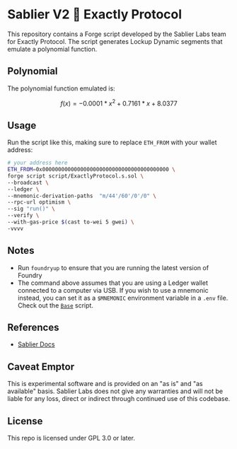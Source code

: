 # Sablier V2 🤝 Exactly Protocol

This repository contains a Forge script developed by the Sablier Labs team for Exactly Protocol. The script generates
Lockup Dynamic segments that emulate a polynomial function.

## Polynomial

The polynomial function emulated is:

```math
f(x) = -0.0001*x^2 + 0.7161*x + 8.0377
```

## Usage

Run the script like this, making sure to replace `ETH_FROM` with your wallet address:

```sh
# your address here
ETH_FROM=0x0000000000000000000000000000000000000000 \
forge script script/ExactlyProtocol.s.sol \
--broadcast \
--ledger \
--mnemonic-derivation-paths  "m/44'/60'/0'/0" \
--rpc-url optimism \
--sig "run()" \
--verify \
--with-gas-price $(cast to-wei 5 gwei) \
-vvvv
```

## Notes

- Run `foundryup` to ensure that you are running the latest version of Foundry
- The command above assumes that you are using a Ledger wallet connected to a computer via USB. If you wish to use a
  mnemonic instead, you can set it as a `$MNEMONIC` environment variable in a `.env` file. Check out the
  [`Base`](https://github.com/sablier-labs/v2-core/blob/d1157b49ed4bceeff0c4e437c9f723e88c134d3a/test/Base.t.sol)
  script.

## References

- [Sablier Docs](https://docs.sablier.com)

## Caveat Emptor

This is experimental software and is provided on an "as is" and "as available" basis. Sablier Labs does not give any
warranties and will not be liable for any loss, direct or indirect through continued use of this codebase.

## License

This repo is licensed under GPL 3.0 or later.

